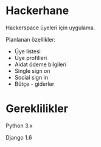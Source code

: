 Hackerhane
==========

Hackerspace üyeleri için uygulama. 


Planlanan özellikler:

- Üye listesi
- Üye profilleri
- Aidat ödeme bilgileri
- Single sign on
- Social sign in
- Bütçe - giderler


Gereklilikler
=====================
Python 3.x

Django 1.6
